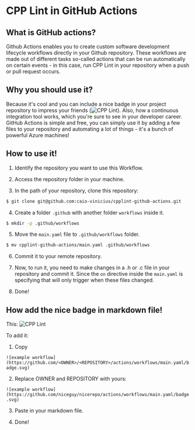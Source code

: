 # CPP Lint in GitHub Actions

## What is GitHub actions?

Github Actions enables you to create custom software development lifecycle workflows directly in your Github repository. These workflows are made out of different tasks so-called actions that can be run automatically on certain events - in this case, run CPP Lint in your repository when a push or pull request occurs. 

## Why you should use it?

Because it's cool and you can include a nice badge in your project repository to impress your friends (![CPP Lint](https://github.com/caio-vinicius/Philosophers/actions/workflows/main.yaml/badge.svg)). Also, how a continuous integration tool works, which you're sure to see in your developer career. GitHub Actions is simple and free, you can simply use it by adding a few files to your repository and automating a lot of things - it's a bunch of powerful Azure machines!

## How to use it!

1. Identify the repository you want to use this Workflow.

2. Access the repository folder in your machine.

3. In the path of your repository, clone this repository:

```bash
$ git clone git@github.com:caio-vinicius/cpplint-github-actions.git
```

4. Create a folder `.github` with another folder `workflows` inside it.

```bash
$ mkdir -p .github/workflows
```

5. Move the `main.yaml` file to `.github/workflows` folder.

```bash
$ mv cpplint-github-actions/main.yaml .github/workflows
```

6. Commit it to your remote repository. 

7. Now, to run it, you need to make changes in a .h or .c file in your repository and commit it. Since the `on` directive inside the `main.yaml` is specifying that will only trigger when these files changed.

8. Done!

## How add the nice badge in markdown file!

This: ![CPP Lint](https://github.com/caio-vinicius/Philosophers/actions/workflows/main.yaml/badge.svg)

To add it:

1. Copy

`![example workflow](https://github.com/<OWNER>/<REPOSITORY>/actions/workflows/main.yaml/badge.svg)`

2. Replace OWNER and REPOSITORY with yours:

`![example workflow](https://github.com/niceguy/nicerepo/actions/workflows/main.yaml/badge.svg)`

3. Paste in your markdown file.

4. Done!
